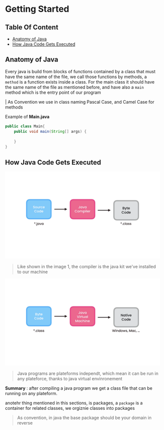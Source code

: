 # Getting Started

## Table Of Content

- [Anatomy of Java](#anatomy-of-java)
- [How Java Code Gets Executed](#how-java-code-gets-executed)

## Anatomy of Java

Every java is build from blocks of functions contained by a class that must have the same name of the file, we call those functions by methods, a `method` is a function exists inside a class.
For the main class it should have the same name of the file as mentioned before, and have also a `main` method which is the entry point of our program

| As Convention we use in class naming Pascal Case, and Camel Case for methods <br>

Example of **Main.java**
<br>

```java
public class Main{
    public void main(String[] args) {

    }
}
```

## How Java Code Gets Executed

![Image_1](../assets/1.png)

> Like shown in the image 1, the compiler is the java kit we've installed to our machine

![Image_2](../assets/2.png)

> Java programs are plateforms independt, which mean it can be run in any plateforce, thanks to java virtual envinronement

**Summary** :
after compiling a java program we get a class file that can be running on any plateform.

anotehr thing mentioned in this sections, is packages, a `package` is a container for related classes, we orgiznie classes into packages

> As convention, in java the base package should be your domain in reverse
